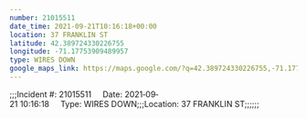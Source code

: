 ```yaml
---
number: 21015511
date_time: 2021-09-21T10:16:18+00:00
location: 37 FRANKLIN ST
latitude: 42.389724330226755
longitude: -71.17753909489957
type: WIRES DOWN
google_maps_link: https://maps.google.com/?q=42.389724330226755,-71.17753909489957
---
```


;;;Incident #: 21015511     Date: 2021‐09‐21 10:16:18     Type: WIRES DOWN;;;Location: 37 FRANKLIN ST;;;;;;
